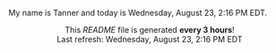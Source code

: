 My name is Tanner and today is Wednesday, August 23, 2:16 PM EDT.

<p align="center">This <i>README</i> file is generated <b>every 3 hours</b>!</br>Last refresh: Wednesday, August 23, 2:16 PM EDT<br /></p>
